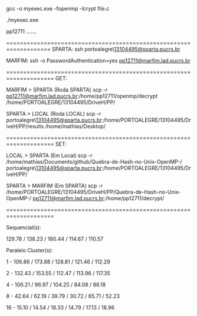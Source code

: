 gcc -o myexec.exe -fopenmp -lcrypt file.c

./myexec.exe

 pp12711
 .......




===================================================================
SPARTA:
ssh portoalegre\\13104495@sparta.pucrs.br

MARFIM:
ssh -o PasswordAuthentication=yes pp12711@marfim.lad.pucrs.br

====================================================================
GET:

MARFIM > SPARTA (Roda SPARTA)
scp -r  pp12711@marfim.lad.pucrs.br:/home/pp12711/openmp/decrypt /home/PORTOALEGRE/13104495/DriveH/PP/<nome pasta>

SPARTA > LOCAL (Roda LOCAL)
scp -r  portoalegre\\13104495@sparta.pucrs.br:/home/PORTOALEGRE/13104495/DriveH/PP/results /home/mathias/Desktop/

====================================================================
SET:

LOCAL > SPARTA (Em Local)
scp -r  /home/mathias/Documents/github/Quebra-de-Hash-no-Unix-OpenMP-/ portoalegre\\13104495@sparta.pucrs.br:/home/PORTOALEGRE/13104495/DriveH/PP/

SPARTA > MARFIM (Em SPARTA)
scp -r  /home/PORTOALEGRE/13104495/DriveH/PP/Quebra-de-Hash-no-Unix-OpenMP-/ pp12711@marfim.lad.pucrs.br:/home/pp12711/decrypt/

====================================================================

Sequencial(s):

129.78 / 138.23 / 180.44 / 114.67 / 110.57

Paralelo Cluster(s):

1 - 106.86 / 173.88 / 128.81 / 121.46 / 112.29

2 - 132.43 / 153.55 / 112.47 / 113.96 / 117.35

4 - 106.21 / 96.97 / 104.25 / 84.08 / 86.18

8 - 42.64 / 62.19 / 39.79 / 30.72 / 65.71 / 52.23

16 - 15.10 / 14.54 / 18.33 / 14.79 / 17.13 / 18.96 







